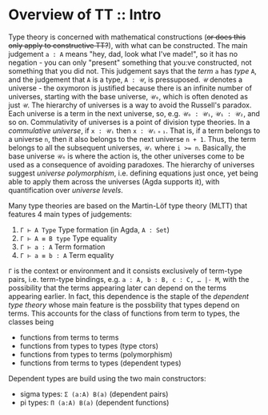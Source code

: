 # Overview of TT :: Intro

Type theory is concerned with mathematical constructions (~~or does this only apply to constructive TT?~~), with what can be constructed. The main judgement `a : A` means "hey, dad, look what I've made!", so it has no negation - you can only "present" something that you:ve constructed, not something that you did not. This judgement says that the *term* `a` has *type* `A`, and the judgement that `A` is a type, `A : 𝒰`, is pressuposed. `𝒰` denotes a universe - the oxymoron is justified because there is an infinite number of universes, starting with the base universe, `𝒰₀`, which is often denoted as just `𝒰`. The hierarchy of universes is a way to avoid the Russell's paradox. Each universe is a term in the next universe, so, e.g. `𝒰₀ : 𝒰₁`, `𝒰₁ : 𝒰₂`, and so on. Commulativity of universes is a point of division type theories. In a *commulative universe*, if `x : 𝒰ᵢ` then `x : 𝒰ᵢ﹢₁`. That is, if a term belongs to a universe `n`, then it also belongs to the next universe `n + 1`. Thus, the term belongs to all the subsequent universes, `𝒰ᵢ` where `i >= n`. Basically, the base universe `𝒰₀` is where the action is, the other universes come to be used as a consequence of avoiding paradoxes. The hierarchy of universes suggest *universe polymorphism*, i.e. defining equations just once, yet being able to apply them across the universes (Agda supports it), with quantification over *universe levels*.

Many type theories are based on the Martin-Löf type theory (MLTT) that features 4 main types of judgements:
1. `Γ ⊢ A Type`      Type formation (in Agda, `A : Set`)
2. `Γ ⊢ A ≡ B type`  Type equality
3. `Γ ⊢ a : A`       Term formation
4. `Γ ⊢ a ≡ b : A`   Term equality

`Γ` is the context or environment and it consists exclusively of term-type pairs, i.e. term-type bindings, e.g. `a : A, b : B, c : C, … |- M`, with the possibility that the terms appearing later can depend on the terms appearing earlier. In fact, this dependence is the staple of the *dependent type theory* whose main feature is the possbility that types depend on terms. This accounts for the class of functions from term to types, the classes being
- functions from terms to terms
- functions from types to types (type ctors)
- functions from types to terms (polymorphism)
- functions from terms to types (dependent types)

Dependent types are build using the two main constructors:
- sigma types: `Σ (a:A) B(a)` (dependent pairs)
- pi    types: `Π (a:A) B(a)` (dependent functions)

